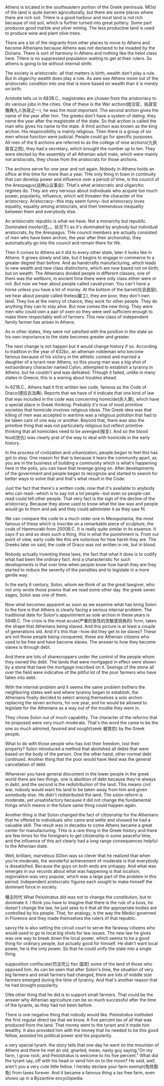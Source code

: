 Athens is located in the southeastern portion of the Greek peninsula. MOst of the land is quite barren agriculturally, but there are some places where there are rich soil. THere is a good harbour and most land is not rich because of red soil, which is further turned into great pottery. Some part produces good marble and silver mining. The less productive land is used to produce wine and plant olive trees. 

There are a lot of the migrants from other places to move to Athens and become Athenians because Athens was not declared to be invaded by the Dorians. There is sort of harmony in Athens and nothing like the helot class here. THere is no suppressed population waiting to get at their rulers. So athens is going to be without internal strife.

The society is aristocratic. all that matters is birth, wealth don't play a rule. But in oligarchy wealth does play a rule. As awe see Athens move out of the aristocratic condition into one that is more based on wealth than it is merely on birth.

Aristotle tells us in 683B.C., magistrates are chosen from the aristocracy to do various jobs in the cities. One of these is the War archon(统治官，执政官 雅典九人执政之一), he was the most important. The second archon gives the name of the year after him. The greeks don't have a system of dating. they name the year after the magistrate of the state. So that archon is called the man who gives his name to the state. A third archon was known as the king archon. His responsibility is mainly religious. Then there is a group of six men whose function were judicial. People could go for specific purposes. All men of the 9 archons are referred to as the college of nine archons(九执政官之院), they had a secretary, which brought the number up to ten. They were elected by the assembly of all Athenian adult male, which were mainly not aristocrats, they chose from the aristocrats for those archons.

The archons serve for one year and not again. Nobody in Athens holds an office at this time for more than a year. THe only thing in town in continuity that can develop power and influence over a period of time, is the council of the Areopagus(战神山议事会). THat's what aristocratic and oligarchic regimes do. They are very nervous about individuals who acquire too much power, popularity, influence, which will threaten the character of the aristocracy. Aristocracy--this may seem funny--but aristocracy loves equality, equality among aristocrats, and then tremendous inequality between them and everybody else.

An aristocratic republic is what we have. Not a monarchy but republic. Dominated insofar(在。。状况下) as it's dominated by anybody but individual aristocrats, by the Areopagus. THe council members are actually consisted of men who have been archon, the year after their archonship, they automatically go into the council and remain there for life.

Then it comes to Athens as it did to every other state, later it looks like in Athens. It grows slowly and late, but it begins to engage in commerce to a greater degree than before. And as handcrafts manufacturing, which leads to new wealth and new class distinctions, which are now based not on birth, but on wealth. The Athenians divided people in different classes, one of them was the wellborn, in ancient time there were only class either were or not. But now we hear about people called cavalryman. You can't have a horse unless you have a lot of money. At the bottom of the barrel(社会底层), we hear about people called thetes(雇工), they are poor, they don't own land. They live at the mercy of chance, they work for other people. They do anything they can to stay alive. But now comes the new thing. They were men who could own a pair of oxen so they were well sufficient enough to make them respectably well of farmers. This new class of independent family farmer has arisen in Athens.

As in other states, they were not satisfied with the position in the state as his own importance to the state becomes greater and greater. 

The next change is not happen but it would change history if so. According to tradition in the year of 632bc, an athenian nobleman who become famous because of his victory in the athletic contest and married a daughter of a tyrant near Athens, so this young man was a big shot of extraordinary character named Cylon, attempted to establish a tyranny in Athens. but he couldn't and was defeated. THough it failed, unlike in many states in Greece, this is a waning about troubles ahead.

In 621B.C., Athens had it first written law code, famous as the Code of Draco(德拉古法典). Reports that we have of it indicate that one kind of law that was included in the code was concerning homicide(杀人罪), which have a special place in Greek thinking. Probably it's true of most primitive societies that homicide involves religious ideas. The Greek idea was that killing of men was accepted in wartime was a religious pollution that had to be taken care of one way or another. Beyond that, there was also the primitive thing that was not particularly religious but reflect primitive thinking that all homicides need to be avenged(报复). And so the blood feud(世仇) was clearly prat of the way to deal with homicide in the early history.

In the process of civilization and urbanization, people began to feel this has got to stop. One reason for that is because it tears the community apart, as you are in the business of building a community which is what's happening here in the polis, you can have that revenge going on. After developments of the government and people began to recognize and started to search for better ways to solve that and that's what result in the Code.

Just the fact that there's a written code, now that it's available to anybody who can read--which is to say not a lot people--but even so people can read could tell other people. That very fact is the sign of the decline of the aristocracy. Because they alone used to know what the law was and people would go to them and ask and they could administer it as they saw fit.

We can compare the code to a much older one in Mesopotamia, the most famous of these which is inscribe on a remarkable piece of sculpture, the code of Hammurabi from 2000B.C. It is really quite similar in its essence.  It says if so and so does such a thing, this is what the punishment is. From our point of view, early code like this are notorious for how harsh they are. The Greeks later on said, the code of Draco was not written in ink, but in blood.

Nobody actually inventing these laws, the fact that what it does is to codify what had been the ordinary fact. And a characteristic for such developments is that over time when people know how harsh they are they started to reduce the severity of the penalties and to legislate in a more gentle way. 

In the early 6 century, Solon, whom we think of as the great lawgiver, who not only wrote those poems that we read some other day. the greek seven sages, Solon was one of them. 

Now what becomes apparent as soon as we examine what has bring Solon to the fore is that Athens is clearly facing a serious internal problem. The traditional date for Solon's appointment as sole archon in these years is 594B.C. The crisis is the most acute(严重的急性的灵敏度锐角的) form, takes the shape that Athenians being slaved. And this picture is at least a couple of generations old. And it's this that--how did they get to be slaves? These are not those people being conquered, these are Athenian citizens who used to be free and have become slaves. The answer to how they become slaves is through debt.

And there are lots of sharecroppers under the control of the people whom they owned the debt. The lands that were mortgaged in effect were shown by a stone that have the mortgage inscribed on it. Seeings of the stone all over the field were indicative of the pitiful lot of the poor farmers who have fallen into debt.

With the internal problem and it seems the same problem bothers the neighboring states well and where tyranny began to establish, the Athenians finally decided to select among themselves a solo archon replacing the seven archons, for one year, and he would be allowed to legislate for the Athenians as a way out of the trouble they were in.

They chose Solon out of much capability. The character of the reforms that he proposed were very much moderate. That's the word the came to be the one so much admired, favored and sought(seek 被效仿) by the Greek people.

What to do with those people who has lost their freedom, lost their property? Solon introduced a method that abolished all debts that were based on the body of the person. One the other hand, other normal debt continued. Another thing that the poor would have liked was the general cancellation of debt. 

Whenever you have general discontent in the lower people in the greek world there are two things, one is abolition of debt because they're always in debt, and the second is the redistribution of the land. This means civil war, nobody would want his land to be taken away from him and given somebody else. He didn't redistributed the land. The solon reform is moderate, yet unsatisfactory because it did not change the fundamental things which means in the future same thing could happen again. 

Another thing is that Solon changed the fact of citizenship for the Athenians that he offered to individuals who came and settle and showed he had a valuable skill. The result was in decades to come Athens became a great center for manufacturing. THis is a rare thing in the Greek history and there are few times for the foreigners to get citizenship in some peaceful time, and the influence of this act clearly had a long range consequences helpful to the Athenian state.

Well, brilliant, marvelous SOlon was so clever that he realized that when you're moderate, the wonderful achievement of moderate is that everybody is dissatisfied. Because the guys on both ends are unhappy. And what was emerges in our records about what was happening is that localism, regionalism was very popular, which was a large part of the problem in this period. Independent aristocratic figures each sought to make himself the dominant force in society. 

僭主时代
What Peisistratus did was not to change the constitution, but to dominate it. I think you have to imagine that there is the rule of a boss, he doesn't change the law, he just sees to it that all the appropriate bodies are controlled by his people. That, for analogy, is the way the Medici governed in Florence and they made themselves the rulers of that republic. 

savvy
He is also setting the circuit court to serve the faraway citizens who would used to go to local big shots for law issues. The new law he gives was one way to break down the local power, which seems to be a good thing for ordinary people, but actually good for himself. He didn't want local power, he is the only power. So that he could unify the state into a single thing.

supposition
confiscate(罚没充公 fisc 国库) some of the land of those who opposed him. As can be seen that after Solon's time, the situation of very big farmers and small farmers had changed, there are lots of middle size farmers emerged during the time of tyranny. And that's another reason that he had brought popularity.

ONe other thing that he did is to support small farmers. That could be the answer why Athenian agriculture can be so much successful after the time of the tyrants, as they had not been before.

There is one negative thing that nobody would like. Peisistratus instituted the first regular direct tax that we know. A five percent tax of all that was produced from the land. That money went to the tyrant and it made him wealthy. It also provided him with the money that he needed to be this good fellow, assisted his political power and his popularity.

a very special tyrant. the story tells that one day he went on the mountain of Athens and there he met an old, gnarled, mean, nasty guy saying,"On my farm, I grow rock, and Peisistratus is welcome to his five percent." What did the tyrant say, off with his head or send him on to the moon? He said, well, aren't you a very cute little fellow. I hereby declare your farm exempt(免除豁免) from taxes forever. And it became a famous thing a tax free farm, even shows up in a Byzantine encyclopedia.

